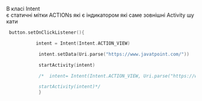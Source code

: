 В класі Intent є статичні мітки ACTIONs які є індикатором які саме зовнішні Activity шукати 


```kotlin
 button.setOnClickListener(){   

           intent = Intent(Intent.ACTION_VIEW)   

            intent.setData(Uri.parse("https://www.javatpoint.com/"))   

            startActivity(intent)   

            /*  intent= Intent(Intent.ACTION_VIEW, Uri.parse("https://www.javatpoint.com/") 

            startActivity(intent)*/
            }

```
